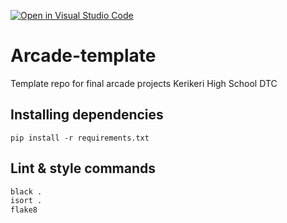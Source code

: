 [![Open in Visual Studio Code](https://classroom.github.com/assets/open-in-vscode-f059dc9a6f8d3a56e377f745f24479a46679e63a5d9fe6f495e02850cd0d8118.svg)](https://classroom.github.com/online_ide?assignment_repo_id=7252999&assignment_repo_type=AssignmentRepo)
# Arcade-template

Template repo for final arcade projects Kerikeri High School DTC

## Installing dependencies

`pip install -r requirements.txt`

## Lint & style commands
```bash
black .
isort .
flake8
```